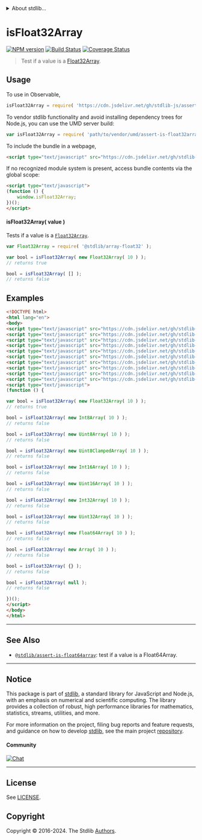 <!--

@license Apache-2.0

Copyright (c) 2018 The Stdlib Authors.

Licensed under the Apache License, Version 2.0 (the "License");
you may not use this file except in compliance with the License.
You may obtain a copy of the License at

   http://www.apache.org/licenses/LICENSE-2.0

Unless required by applicable law or agreed to in writing, software
distributed under the License is distributed on an "AS IS" BASIS,
WITHOUT WARRANTIES OR CONDITIONS OF ANY KIND, either express or implied.
See the License for the specific language governing permissions and
limitations under the License.

-->


<details>
  <summary>
    About stdlib...
  </summary>
  <p>We believe in a future in which the web is a preferred environment for numerical computation. To help realize this future, we've built stdlib. stdlib is a standard library, with an emphasis on numerical and scientific computation, written in JavaScript (and C) for execution in browsers and in Node.js.</p>
  <p>The library is fully decomposable, being architected in such a way that you can swap out and mix and match APIs and functionality to cater to your exact preferences and use cases.</p>
  <p>When you use stdlib, you can be absolutely certain that you are using the most thorough, rigorous, well-written, studied, documented, tested, measured, and high-quality code out there.</p>
  <p>To join us in bringing numerical computing to the web, get started by checking us out on <a href="https://github.com/stdlib-js/stdlib">GitHub</a>, and please consider <a href="https://opencollective.com/stdlib">financially supporting stdlib</a>. We greatly appreciate your continued support!</p>
</details>

# isFloat32Array

[![NPM version][npm-image]][npm-url] [![Build Status][test-image]][test-url] [![Coverage Status][coverage-image]][coverage-url] <!-- [![dependencies][dependencies-image]][dependencies-url] -->

> Test if a value is a [Float32Array][mdn-float32array].



<section class="usage">

## Usage

To use in Observable,

```javascript
isFloat32Array = require( 'https://cdn.jsdelivr.net/gh/stdlib-js/assert-is-float32array@umd/browser.js' )
```

To vendor stdlib functionality and avoid installing dependency trees for Node.js, you can use the UMD server build:

```javascript
var isFloat32Array = require( 'path/to/vendor/umd/assert-is-float32array/index.js' )
```

To include the bundle in a webpage,

```html
<script type="text/javascript" src="https://cdn.jsdelivr.net/gh/stdlib-js/assert-is-float32array@umd/browser.js"></script>
```

If no recognized module system is present, access bundle contents via the global scope:

```html
<script type="text/javascript">
(function () {
    window.isFloat32Array;
})();
</script>
```

#### isFloat32Array( value )

Tests if a value is a [`Float32Array`][mdn-float32array].

```javascript
var Float32Array = require( '@stdlib/array-float32' );

var bool = isFloat32Array( new Float32Array( 10 ) );
// returns true

bool = isFloat32Array( [] );
// returns false
```

</section>

<!-- /.usage -->

<section class="examples">

## Examples

<!-- eslint no-undef: "error" -->

```html
<!DOCTYPE html>
<html lang="en">
<body>
<script type="text/javascript" src="https://cdn.jsdelivr.net/gh/stdlib-js/array-int8@umd/browser.js"></script>
<script type="text/javascript" src="https://cdn.jsdelivr.net/gh/stdlib-js/array-uint8@umd/browser.js"></script>
<script type="text/javascript" src="https://cdn.jsdelivr.net/gh/stdlib-js/array-uint8c@umd/browser.js"></script>
<script type="text/javascript" src="https://cdn.jsdelivr.net/gh/stdlib-js/array-int16@umd/browser.js"></script>
<script type="text/javascript" src="https://cdn.jsdelivr.net/gh/stdlib-js/array-uint16@umd/browser.js"></script>
<script type="text/javascript" src="https://cdn.jsdelivr.net/gh/stdlib-js/array-int32@umd/browser.js"></script>
<script type="text/javascript" src="https://cdn.jsdelivr.net/gh/stdlib-js/array-uint32@umd/browser.js"></script>
<script type="text/javascript" src="https://cdn.jsdelivr.net/gh/stdlib-js/array-float32@umd/browser.js"></script>
<script type="text/javascript" src="https://cdn.jsdelivr.net/gh/stdlib-js/array-float64@umd/browser.js"></script>
<script type="text/javascript" src="https://cdn.jsdelivr.net/gh/stdlib-js/assert-is-float32array@umd/browser.js"></script>
<script type="text/javascript">
(function () {

var bool = isFloat32Array( new Float32Array( 10 ) );
// returns true

bool = isFloat32Array( new Int8Array( 10 ) );
// returns false

bool = isFloat32Array( new Uint8Array( 10 ) );
// returns false

bool = isFloat32Array( new Uint8ClampedArray( 10 ) );
// returns false

bool = isFloat32Array( new Int16Array( 10 ) );
// returns false

bool = isFloat32Array( new Uint16Array( 10 ) );
// returns false

bool = isFloat32Array( new Int32Array( 10 ) );
// returns false

bool = isFloat32Array( new Uint32Array( 10 ) );
// returns false

bool = isFloat32Array( new Float64Array( 10 ) );
// returns false

bool = isFloat32Array( new Array( 10 ) );
// returns false

bool = isFloat32Array( {} );
// returns false

bool = isFloat32Array( null );
// returns false

})();
</script>
</body>
</html>
```

</section>

<!-- /.examples -->

<!-- Section for related `stdlib` packages. Do not manually edit this section, as it is automatically populated. -->

<section class="related">

* * *

## See Also

-   <span class="package-name">[`@stdlib/assert-is-float64array`][@stdlib/assert/is-float64array]</span><span class="delimiter">: </span><span class="description">test if a value is a Float64Array.</span>

</section>

<!-- /.related -->

<!-- Section for all links. Make sure to keep an empty line after the `section` element and another before the `/section` close. -->


<section class="main-repo" >

* * *

## Notice

This package is part of [stdlib][stdlib], a standard library for JavaScript and Node.js, with an emphasis on numerical and scientific computing. The library provides a collection of robust, high performance libraries for mathematics, statistics, streams, utilities, and more.

For more information on the project, filing bug reports and feature requests, and guidance on how to develop [stdlib][stdlib], see the main project [repository][stdlib].

#### Community

[![Chat][chat-image]][chat-url]

---

## License

See [LICENSE][stdlib-license].


## Copyright

Copyright &copy; 2016-2024. The Stdlib [Authors][stdlib-authors].

</section>

<!-- /.stdlib -->

<!-- Section for all links. Make sure to keep an empty line after the `section` element and another before the `/section` close. -->

<section class="links">

[npm-image]: http://img.shields.io/npm/v/@stdlib/assert-is-float32array.svg
[npm-url]: https://npmjs.org/package/@stdlib/assert-is-float32array

[test-image]: https://github.com/stdlib-js/assert-is-float32array/actions/workflows/test.yml/badge.svg?branch=main
[test-url]: https://github.com/stdlib-js/assert-is-float32array/actions/workflows/test.yml?query=branch:main

[coverage-image]: https://img.shields.io/codecov/c/github/stdlib-js/assert-is-float32array/main.svg
[coverage-url]: https://codecov.io/github/stdlib-js/assert-is-float32array?branch=main

<!--

[dependencies-image]: https://img.shields.io/david/stdlib-js/assert-is-float32array.svg
[dependencies-url]: https://david-dm.org/stdlib-js/assert-is-float32array/main

-->

[chat-image]: https://img.shields.io/gitter/room/stdlib-js/stdlib.svg
[chat-url]: https://app.gitter.im/#/room/#stdlib-js_stdlib:gitter.im

[stdlib]: https://github.com/stdlib-js/stdlib

[stdlib-authors]: https://github.com/stdlib-js/stdlib/graphs/contributors

[umd]: https://github.com/umdjs/umd
[es-module]: https://developer.mozilla.org/en-US/docs/Web/JavaScript/Guide/Modules

[deno-url]: https://github.com/stdlib-js/assert-is-float32array/tree/deno
[umd-url]: https://github.com/stdlib-js/assert-is-float32array/tree/umd
[esm-url]: https://github.com/stdlib-js/assert-is-float32array/tree/esm
[branches-url]: https://github.com/stdlib-js/assert-is-float32array/blob/main/branches.md

[stdlib-license]: https://raw.githubusercontent.com/stdlib-js/assert-is-float32array/main/LICENSE

[mdn-float32array]: https://developer.mozilla.org/en-US/docs/Web/JavaScript/Reference/Global_Objects/Float32Array

<!-- <related-links> -->

[@stdlib/assert/is-float64array]: https://github.com/stdlib-js/assert-is-float64array/tree/umd

<!-- </related-links> -->

</section>

<!-- /.links -->
